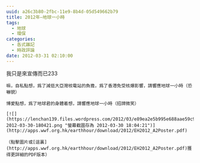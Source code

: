 ```yaml
---
uuid: a26c3b80-2fbc-11e9-8b4d-05d549662b79
title: 2012年–地球一小時
tags:
  - 地球
  - 環保
categories:
  - 各式雜記
  - 時政評論
date: 2012-03-31 02:10:00
---
```


我只是來宣傳而已233

	嘛，自私點想，爲了減低大亞灣核電站的負擔，爲了香港免受核爆影響，請響應地球一小時（恐嚇貌）

	博愛點想，爲了地球君的身體着想，請響應地球一小時（招牌微笑）

	[![](https://lenchan139.files.wordpress.com/2012/03/e89ea2e5b995e688aae59c96e5ad98e782ba-2012-03-30-180421.png "螢幕截圖存為 2012-03-30 18:04:21")](http://apps.wwf.org.hk/earthhour/download/2012/EH2012_A2Poster.pdf)

	（點擊圖片或[這裏](http://apps.wwf.org.hk/earthhour/download/2012/EH2012_A2Poster.pdf)獲得更詳細的PDF版本）
